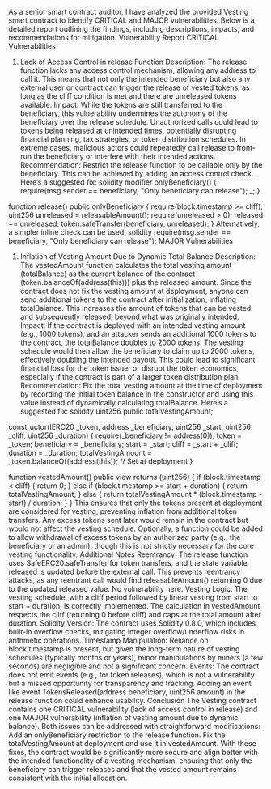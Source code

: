 As a senior smart contract auditor, I have analyzed the provided Vesting smart contract to identify CRITICAL and MAJOR vulnerabilities. Below is a detailed report outlining the findings, including descriptions, impacts, and recommendations for mitigation.
Vulnerability Report
CRITICAL Vulnerabilities
1. Lack of Access Control in release Function
Description: The release function lacks any access control mechanism, allowing any address to call it. This means that not only the intended beneficiary but also any external user or contract can trigger the release of vested tokens, as long as the cliff condition is met and there are unreleased tokens available.
Impact: While the tokens are still transferred to the beneficiary, this vulnerability undermines the autonomy of the beneficiary over the release schedule. Unauthorized calls could lead to tokens being released at unintended times, potentially disrupting financial planning, tax strategies, or token distribution schedules. In extreme cases, malicious actors could repeatedly call release to front-run the beneficiary or interfere with their intended actions.
Recommendation: Restrict the release function to be callable only by the beneficiary. This can be achieved by adding an access control check. Here’s a suggested fix:
solidity
modifier onlyBeneficiary() {
    require(msg.sender == beneficiary, "Only beneficiary can release");
    _;
}

function release() public onlyBeneficiary {
    require(block.timestamp >= cliff);
    uint256 unreleased = releasableAmount();
    require(unreleased > 0);
    released += unreleased;
    token.safeTransfer(beneficiary, unreleased);
}
Alternatively, a simpler inline check can be used:
solidity
require(msg.sender == beneficiary, "Only beneficiary can release");
MAJOR Vulnerabilities
1. Inflation of Vesting Amount Due to Dynamic Total Balance
Description: The vestedAmount function calculates the total vesting amount (totalBalance) as the current balance of the contract (token.balanceOf(address(this))) plus the released amount. Since the contract does not fix the vesting amount at deployment, anyone can send additional tokens to the contract after initialization, inflating totalBalance. This increases the amount of tokens that can be vested and subsequently released, beyond what was originally intended.
Impact: If the contract is deployed with an intended vesting amount (e.g., 1000 tokens), and an attacker sends an additional 1000 tokens to the contract, the totalBalance doubles to 2000 tokens. The vesting schedule would then allow the beneficiary to claim up to 2000 tokens, effectively doubling the intended payout. This could lead to significant financial loss for the token issuer or disrupt the token economics, especially if the contract is part of a larger token distribution plan.
Recommendation: Fix the total vesting amount at the time of deployment by recording the initial token balance in the constructor and using this value instead of dynamically calculating totalBalance. Here’s a suggested fix:
solidity
uint256 public totalVestingAmount;

constructor(IERC20 _token, address _beneficiary, uint256 _start, uint256 _cliff, uint256 _duration) {
    require(_beneficiary != address(0));
    token = _token;
    beneficiary = _beneficiary;
    start = _start;
    cliff = _start + _cliff;
    duration = _duration;
    totalVestingAmount = _token.balanceOf(address(this)); // Set at deployment
}

function vestedAmount() public view returns (uint256) {
    if (block.timestamp < cliff) {
        return 0;
    } else if (block.timestamp >= start + duration) {
        return totalVestingAmount;
    } else {
        return totalVestingAmount * (block.timestamp - start) / duration;
    }
}
This ensures that only the tokens present at deployment are considered for vesting, preventing inflation from additional token transfers. Any excess tokens sent later would remain in the contract but would not affect the vesting schedule. Optionally, a function could be added to allow withdrawal of excess tokens by an authorized party (e.g., the beneficiary or an admin), though this is not strictly necessary for the core vesting functionality.
Additional Notes
Reentrancy: The release function uses SafeERC20.safeTransfer for token transfers, and the state variable released is updated before the external call. This prevents reentrancy attacks, as any reentrant call would find releasableAmount() returning 0 due to the updated released value. No vulnerability here.
Vesting Logic: The vesting schedule, with a cliff period followed by linear vesting from start to start + duration, is correctly implemented. The calculation in vestedAmount respects the cliff (returning 0 before cliff) and caps at the total amount after duration.
Solidity Version: The contract uses Solidity 0.8.0, which includes built-in overflow checks, mitigating integer overflow/underflow risks in arithmetic operations.
Timestamp Manipulation: Reliance on block.timestamp is present, but given the long-term nature of vesting schedules (typically months or years), minor manipulations by miners (a few seconds) are negligible and not a significant concern.
Events: The contract does not emit events (e.g., for token releases), which is not a vulnerability but a missed opportunity for transparency and tracking. Adding an event like event TokensReleased(address beneficiary, uint256 amount) in the release function could enhance usability.
Conclusion
The Vesting contract contains one CRITICAL vulnerability (lack of access control in release) and one MAJOR vulnerability (inflation of vesting amount due to dynamic balance). Both issues can be addressed with straightforward modifications:
Add an onlyBeneficiary restriction to the release function.
Fix the totalVestingAmount at deployment and use it in vestedAmount.
With these fixes, the contract would be significantly more secure and align better with the intended functionality of a vesting mechanism, ensuring that only the beneficiary can trigger releases and that the vested amount remains consistent with the initial allocation.